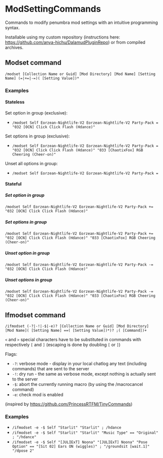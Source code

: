# ModSettingCommands

Commands to modify penumbra mod settings with an intuitive programming syntax.

Installable using my custom repository (instructions here: https://github.com/anya-hichu/DalamudPluginRepo) or from compiled archives.

## Modset command

`/modset [Collection Name or Guid] [Mod Directory] [Mod Name] [Setting Name] (=|+=|-=)( [Setting Value])*`

### Examples

#### Stateless

Set option in group (exclusive):
- `/modset Self Eorzean-Nightlife-V2 Eorzean-Nightlife-V2 Party-Pack = "032 [OCN] Click Click Flash (Hdance)"`

Set options in group (exclusive):
- `/modset Self Eorzean-Nightlife-V2 Eorzean-Nightlife-V2 Party-Pack = "032 [OCN] Click Click Flash (Hdance)" "033 [ChaotixFox] RGB Cheering (Cheer-on)"`

Unset all options in group:
- `/modset Self Eorzean-Nightlife-V2 Eorzean-Nightlife-V2 Party-Pack =`

#### Stateful

##### Set option in group
`/modset Self Eorzean-Nightlife-V2 Eorzean-Nightlife-V2 Party-Pack += "032 [OCN] Click Click Flash (Hdance)"`

##### Set options in group
`/modset Self Eorzean-Nightlife-V2 Eorzean-Nightlife-V2 Party-Pack += "032 [OCN] Click Click Flash (Hdance)" "033 [ChaotixFox] RGB Cheering (Cheer-on)"`

##### Unset option in group
`/modset Self Eorzean-Nightlife-V2 Eorzean-Nightlife-V2 Party-Pack -= "032 [OCN] Click Click Flash (Hdance)"`

##### Unset options in group
`/modset Self Eorzean-Nightlife-V2 Eorzean-Nightlife-V2 Party-Pack -= "032 [OCN] Click Click Flash (Hdance)" "033 [ChaotixFox] RGB Cheering (Cheer-on)"`

## Ifmodset command

`/ifmodset (-?|-!|-$|-e)? [Collection Name or Guid] [Mod Directory] [Mod Name]( [Setting Name] ==( [Setting Value])*)? ;( [Command])+`

`<` and `>` special characters have to be substituted in commands with respectively `[` and `]` (escaping is done by doubling `[` or `]`)

Flags:
 - `-?`: verbose mode - display in your local chatlog any text (including commands) that are sent to the server
 - `-!`: dry run - the same as verbose mode, except nothing is actually sent to the server
 - `-$`: abort the currently running macro (by using the /macrocancel command)
 - `-e`: check mod is enabled

(inspired by https://github.com/PrincessRTFM/TinyCommands)

### Examples

- `/ifmodset -e -$ Self "Starlit" "Starlit" ; /hdance`
- `/ifmodset -e -$ Self "Starlit" "Starlit" "Music Type" == "Original" ; "/hdance"`
- `/ifmodset -e -$ Self "[JULIExT] Noona" "[JULIExT] Noona" "Pose Option" == "[Sit 02] Ears ON (wiggles)" ; "/groundsit [wait.1]" "/dpose 2"`

